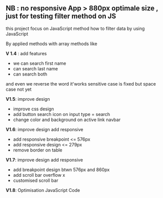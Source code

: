 <h2> NB : no responsive App > 880px optimale size , just for testing filter method on JS </h2>

<p>this project focus on JavaScript method how to filter data by using JavaScript</p> 
<p>By applied methods with array methods like </p>

<b>V 1.4</b> : add features
<ul>
    <li>we can search first name</li>
    <li>can search last name</li> 
    <li>can search both </li>
</ul>
and even we reverse the word it'works 
sensitive case is fixed but space case not yet


<b>V1.5</b>: improve design
<ul>
    <li>improve css design</li>
    <li>add button search icon on input type = search </li>
    <li>change color and background on active link navbar</li>
</ul>

<b>V1.6</b>: improve design add responsive
<ul>
    <li>add responsive breakpoint <= 576px</li>
    <li>add responsive design <= 279px </li>
    <li>remove border on table</li>
</ul>

<b>V1.7</b>: improve design add responsive
<ul>
    <li>add breakpoint design btwn 576px and 860px</li>
    <li>add scroll bar overflow x</li>
    <li>customised scroll bar</li>
</ul>

<b>V1.8</b>: Optimisation JavaScript Code 


